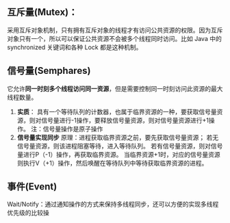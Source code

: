 ## **互斥量(Mutex)**：

采用互斥对象机制，只有拥有互斥对象的线程才有访问公共资源的权限。因为互斥对象只有一个，所以可以保证公共资源不会被多个线程同时访问。比如 Java 中的 synchronized 关键词和各种 Lock 都是这种机制。

## **信号量(Semphares)**

它允许**同一时刻多个线程访问同一资源**，但是需要控制同一时刻访问此资源的最大线程数量。

1. **实质**：
   具有一个等待队列的计数器，也属于临界资源的一种，要获取信号量资源，则对信号量进行-1操作，要释放信号量资源，则对信号量资源进行+1操作。
   注：信号量操作是原子操作
2. **信号量实现同步**
   原理：进程获取临界资源之前，要先获取信号量资源；
   若无信号量资源，则该进程阻塞等待，进入等待队列。
   若有信号量资源，则对信号量进行P（-1）操作，再获取临界资源。
   当临界资源+1时，对应的信号量资源则执行V（+1）操作，然后唤醒在等待队列中等待获取临界资源的进程。

## **事件(Event)**

Wait/Notify：通过通知操作的方式来保持多线程同步，还可以方便的实现多线程优先级的比较操
